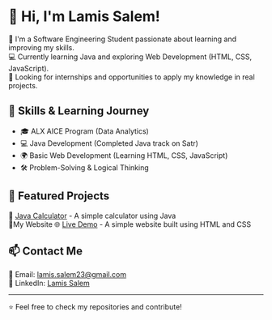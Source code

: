 # 👋 Hi, I'm Lamis Salem!  

🌱 I'm a Software Engineering Student passionate about learning and improving my skills.  
💻 Currently learning Java and exploring Web Development (HTML, CSS, JavaScript).  
🚀 Looking for internships and opportunities to apply my knowledge in real projects.  

## 🔧 Skills & Learning Journey  
- 🎓 ALX AICE Program (Data Analytics)  
- 💻 Java Development (Completed Java track on Satr)  
- 🌍 Basic Web Development (Learning HTML, CSS, JavaScript)  
- 🛠 Problem-Solving & Logical Thinking   

## 📌 Featured Projects  
🔹 [Java Calculator](https://github.com/LamisSalem/Java-) - A simple calculator using Java  
🔹My Website 🌐 [Live Demo](https://lamissalem.github.io/html/) - A simple website built using HTML and CSS

## 📫 Contact Me  
📧 Email: lamis.salem23@gmail.com  
💼 LinkedIn: [Lamis Salem](https://www.linkedin.com/in/lamis-salem-702a24234?utm_source=share&utm_campaign=share_via&utm_content=profile&utm_medium=android_app)  

---  

⭐ Feel free to check my repositories and contribute! 

<!--
**LamisSalem/LamisSalem** is a ✨ _special_ ✨ repository because its `README.md` (this file) appears on your GitHub profile.

Here are some ideas to get you started:

- 🔭 I’m currently working on ...
- 🌱 I’m currently learning ...
- 👯 I’m looking to collaborate on ...
- 🤔 I’m looking for help with ...
- 💬 Ask me about ...
- 📫 How to reach me: ...
- 😄 Pronouns: ...
- ⚡ Fun fact: ...
-->
